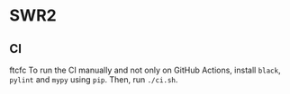 # SWR2

## CI
ftcfc
To run the CI manually and not only on GitHub Actions, install `black`,
`pylint` and `mypy` using `pip`. Then, run `./ci.sh`.
